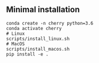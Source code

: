 ## Minimal installation

```
conda create -n cherry python=3.6
conda activate cherry
# Linux
scripts/install_linux.sh
# MacOS
scripts/install_macos.sh
pip install -e .
```
